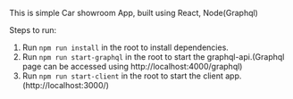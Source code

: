This is simple Car showroom App, built using React, Node(Graphql)

Steps to run:
1. Run `npm run install` in the root to install dependencies.
2. Run `npm run start-graphql` in the root to start the graphql-api.(Graphql page can be accessed using http://localhost:4000/graphql)
3. Run `npm run start-client` in the root to start the client app.(http://localhost:3000/)
    
